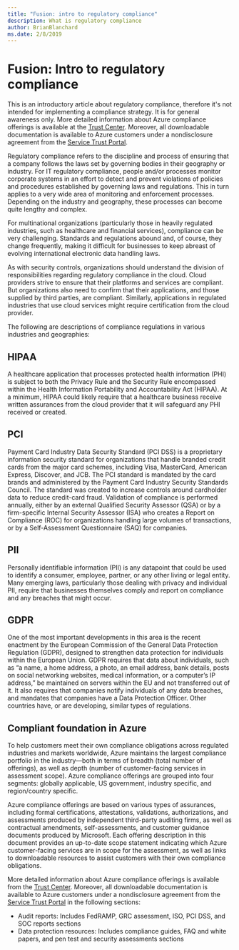 ```yaml
---
title: "Fusion: intro to regulatory compliance"
description: What is regulatory compliance
author: BrianBlanchard
ms.date: 2/8/2019
---
```


# Fusion: Intro to regulatory compliance

This is an introductory article about regulatory compliance, therefore it's not intended for implementing a compliance strategy. It is for general awareness only. More detailed information about Azure compliance offerings is available at the [Trust Center](https://aka.ms/allcompliance). Moreover, all downloadable documentation is available to Azure customers under a nondisclosure agreement from the [Service Trust Portal](https://aka.ms/stp).

Regulatory compliance refers to the discipline and process of ensuring that a company follows the laws set by governing bodies in their geography or industry. For IT regulatory compliance, people and/or processes monitor corporate systems in an effort to detect and prevent violations of policies and procedures established by governing laws and regulations. This in turn applies to a very wide area of monitoring and enforcement processes. Depending on the industry and geography, these processes can become quite lengthy and complex.

For multinational organizations (particularly those in heavily regulated industries, such as healthcare and financial services), compliance can be very challenging. Standards and regulations abound and, of course, they change frequently, making it difficult for businesses to keep abreast of evolving international electronic data handling laws.

As with security controls, organizations should understand the division of responsibilities regarding regulatory compliance in the cloud. Cloud providers strive to ensure that their platforms and services are compliant. But organizations also need to confirm that their applications, and those supplied by third parties, are compliant. Similarly, applications in regulated industries that use cloud services might require certification from the cloud provider.

The following are descriptions of compliance regulations in various industries and geographies:

## HIPAA

A healthcare application that processes protected health information (PHI) is subject to both the Privacy Rule and the Security Rule encompassed within the Health Information Portability and Accountability Act (HIPAA). At a minimum, HIPAA could likely require that a healthcare business receive written assurances from the cloud provider that it will safeguard any PHI received or created.

## PCI

Payment Card Industry Data Security Standard (PCI DSS) is a proprietary information security standard for organizations that handle branded credit cards from the major card schemes, including Visa, MasterCard, American Express, Discover, and JCB. The PCI standard is mandated by the card brands and administered by the Payment Card Industry Security Standards Council. The standard was created to increase controls around cardholder data to reduce credit-card fraud. Validation of compliance is performed annually, either by an external Qualified Security Assessor (QSA) or by a firm-specific Internal Security Assessor (ISA) who creates a Report on Compliance (ROC) for organizations handling large volumes of transactions, or by a Self-Assessment Questionnaire (SAQ) for companies.

## PII

Personally identifiable information (PII) is any datapoint that could be used to identify a consumer, employee, partner, or any other living or legal entity. Many emerging laws, particularly those dealing with privacy and individual PII, require that businesses themselves comply and report on compliance and any breaches that might occur.

## GDPR

One of the most important developments in this area is the recent enactment by the European Commission of the General Data Protection Regulation (GDPR), designed to strengthen data protection for individuals within the European Union. GDPR requires that data about individuals, such as “a name, a home address, a photo, an email address, bank details, posts on social networking websites, medical information, or a computer’s IP address,” be maintained on servers within the EU and not transferred out of it. It also requires that companies notify individuals of any data breaches, and mandates that companies have a Data Protection Officer. Other countries have, or are developing, similar types of regulations.

## Compliant foundation in Azure

To help customers meet their own compliance obligations across regulated industries and markets worldwide, Azure maintains the largest compliance portfolio in the industry—both in terms of breadth (total number of offerings), as well as depth (number of customer-facing services in assessment scope). Azure compliance offerings are grouped into four segments: globally applicable, US government, industry specific, and region/country specific.

Azure compliance offerings are based on various types of assurances, including formal certifications, attestations, validations, authorizations, and assessments produced by independent third-party auditing firms, as well as contractual amendments, self-assessments, and customer guidance documents produced by Microsoft. Each offering description in this document provides an up-to-date scope statement indicating which Azure customer-facing services are in scope for the assessment, as well as links to downloadable resources to assist customers with their own compliance obligations.

More detailed information about Azure compliance offerings is available from the [Trust Center](https://aka.ms/allcompliance). Moreover, all downloadable documentation is available to Azure customers under a nondisclosure agreement from the [Service Trust Portal](https://aka.ms/stp) in the following sections:

* Audit reports: Includes FedRAMP, GRC assessment, ISO, PCI DSS, and SOC reports sections
* Data protection resources: Includes compliance guides, FAQ and white papers, and pen test and security assessments sections
